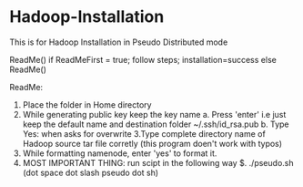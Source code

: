 # Hadoop-Installation
This is for Hadoop Installation in Pseudo Distributed mode

ReadMe()
  if ReadMeFirst = true;
    follow steps;
    installation=success
  else
    ReadMe()
    
ReadMe:
1. Place the folder in Home directory
2. While generating public key keep the key name 
  a. Press 'enter' i.e just keep the default name and destination folder ~/.ssh/id_rsa.pub
  b. Type Yes: when asks for overwrite
3.Type complete directory name of Hadoop source tar file corretly (this program doen't work with typos)
4. While formatting namenode, enter 'yes' to format it.
5. MOST IMPORTANT THING: run scipt in the following way 
    $. ./pseudo.sh (dot space dot slash pseudo dot sh)
